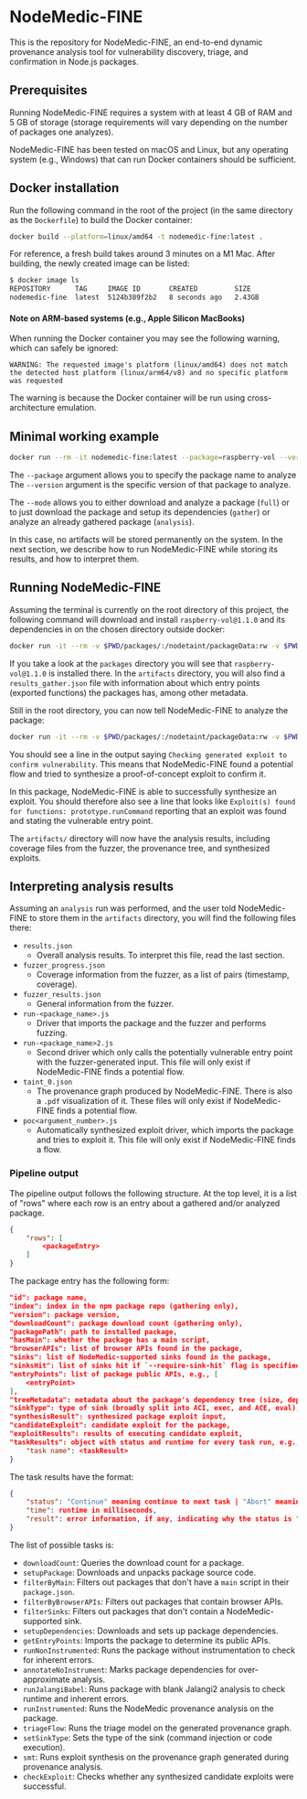 # NodeMedic-FINE

This is the repository for NodeMedic-FINE, an end-to-end dynamic provenance analysis 
tool for vulnerability discovery, triage, and confirmation in Node.js packages.

## Prerequisites
Running NodeMedic-FINE requires a system with at least 4 GB of RAM and 5 GB of 
storage (storage requirements will vary depending on the number of packages 
one analyzes).

NodeMedic-FINE has been tested on macOS and Linux, but any operating system 
(e.g., Windows) that can run Docker containers should be sufficient.


## Docker installation
Run the following command in the root of the project (in the same directory
as the `Dockerfile`) to build the Docker container:

```bash
docker build --platform=linux/amd64 -t nodemedic-fine:latest .
```

For reference, a fresh build takes around 3 minutes on a M1 Mac.
After building, the newly created image can be listed:

```bash
$ docker image ls
REPOSITORY      TAG     IMAGE ID       CREATED         SIZE
nodemedic-fine  latest  5124b389f2b2   8 seconds ago   2.43GB
```

#### Note on ARM-based systems (e.g., Apple Silicon MacBooks)
When running the Docker container you may see the following warning, which can
safely be ignored:
```
WARNING: The requested image's platform (linux/amd64) does not match the detected host platform (linux/arm64/v8) and no specific platform was requested
```
The warning is because the Docker container will be run using cross-architecture
emulation.

## Minimal working example
```bash
docker run --rm -it nodemedic-fine:latest --package=raspberry-vol --version=1.1.0 --mode=full
```
The `--package` argument allows you to specify the package name to analyze 
The `--version` argument is the specific version of that package to analyze.

The `--mode` allows you to either download and analyze a package (`full`) or to 
just download the package and setup its dependencies (`gather`) or analyze an 
already gathered package (`analysis`).

In this case, no artifacts will be stored permanently on the system. In the next 
section, we describe how to run NodeMedic-FINE while storing its results, 
and how to interpret them.

## Running NodeMedic-FINE 

Assuming the terminal is currently on the root directory of this project, the 
following command will download and install `raspberry-vol@1.1.0` and its 
dependencies in on the chosen directory outside docker:
```bash
docker run -it --rm -v $PWD/packages/:/nodetaint/packageData:rw -v $PWD/artifacts/:/nodetaint/analysisArtifacts:rw nodemedic-fine:latest --package=raspberry-vol --version=1.1.0 --mode=gather
```

If you take a look at the `packages` directory you will see that 
`raspberry-vol@1.1.0` is installed there. In the `artifacts` directory, you will 
also find a `results_gather.json` file with information about which entry points 
(exported functions) the packages has, among other metadata.

Still in the root directory, you can now tell NodeMedic-FINE to analyze the package:
```bash
docker run -it --rm -v $PWD/packages/:/nodetaint/packageData:rw -v $PWD/artifacts/:/nodetaint/analysisArtifacts:rw nodemedic-fine:latest --package=raspberry-vol --version=1.1.0 --mode=analysis`
```

You should see a line in the output saying 
`Checking generated exploit to confirm vulnerability`. 
This means that NodeMedic-FINE found a potential flow and tried to synthesize 
a proof-of-concept exploit to confirm it.

In this package, NodeMedic-FINE is able to successfully synthesize an exploit. 
You should therefore also see a line that looks like 
`Exploit(s) found for functions: prototype.runCommand` reporting that an exploit 
was found and stating the vulnerable entry point.

The `artifacts/` directory will now have the analysis results, including 
coverage files from the fuzzer, the provenance tree, and synthesized exploits.

## Interpreting analysis results

Assuming an `analysis` run was performed, and the user told NodeMedic-FINE to 
store them in the `artifacts` directory, you will find the following files there:
- `results.json`
  - Overall analysis results. To interpret this file, read the last section.
- `fuzzer_progress.json`
  - Coverage information from the fuzzer, as a list of pairs (timestamp, coverage).
- `fuzzer_results.json`
  - General information from the fuzzer.
- `run-<package_name>.js`
  - Driver that imports the package and the fuzzer and performs fuzzing.
- `run-<package_name>2.js`
  - Second driver which only calls the potentially vulnerable entry point with 
    the fuzzer-generated input. This file will only exist if NodeMedic-FINE 
    finds a potential flow.
- `taint_0.json`
  - The provenance graph produced by NodeMedic-FINE. There is also a `.pdf` 
    visualization of it. These files will only exist if NodeMedic-FINE 
    finds a potential flow.
- `poc<argument_number>.js`
  - Automatically synthesized exploit driver, which imports the package and tries 
    to exploit it. This file will only exist if NodeMedic-FINE finds a flow.
 
### Pipeline output

The pipeline output follows the following structure. At the top level, it is a
list of "rows" where each row is an entry about a gathered and/or analyzed
package.

```json
{
    "rows": [
        <packageEntry>
    ]
}
```

The package entry has the following form:

```json
"id": package name,
"index": index in the npm package repo (gathering only),
"version": package version,
"downloadCount": package download count (gathering only),
"packagePath": path to installed package,
"hasMain": whether the package has a main script,
"browserAPIs": list of browser APIs found in the package,
"sinks": list of NodeMedic-supported sinks found in the package,
"sinksHit": list of sinks hit if `--require-sink-hit` flag is specified,
"entryPoints": list of package public APIs, e.g., [
    <entryPoint>
],
"treeMetadata": metadata about the package's dependency tree (size, depth, etc.),
"sinkType": type of sink (broadly split into ACI, exec, and ACE, eval),
"synthesisResult": synthesized package exploit input,
"candidateExploit": candidate exploit for the package,
"exploitResults": results of executing candidate exploit,
"taskResults": object with status and runtime for every task run, e.g., {
    "task name": <taskResult>
}
```

The task results have the format:
```json
{ 
    "status": "Continue" meaning continue to next task | "Abort" meaning halt the pipeline, 
    "time": runtime in milliseconds,
    "result": error information, if any, indicating why the status is "Abort"
}
```

The list of possible tasks is:
- `downloadCount`: Queries the download count for a package.
- `setupPackage`: Downloads and unpacks package source code.
- `filterByMain`: Filters out packages that don't have a `main` script in their `package.json`.
- `filterByBrowserAPIs`: Filters out packages that contain browser APIs.
- `filterSinks`: Filters out packages that don't contain a NodeMedic-supported sink.
- `setupDependencies`: Downloads and sets up package dependencies.
- `getEntryPoints`: Imports the package to determine its public APIs.
- `runNonInstrumented`: Runs the package without instrumentation to check for inherent errors.
- `annotateNoInstrument`: Marks package dependencies for over-approximate analysis.
- `runJalangiBabel`: Runs package with blank Jalangi2 analysis to check runtime and inherent errors.
- `runInstrumented`: Runs the NodeMedic provenance analysis on the package.
- `triageFlow`: Runs the triage model on the generated provenance graph.
- `setSinkType`: Sets the type of the sink (command injection or code execution).
- `smt`: Runs exploit synthesis on the provenance graph generated during provenance analysis.
- `checkExploit`: Checks whether any synthesized candidate exploits were successful.
